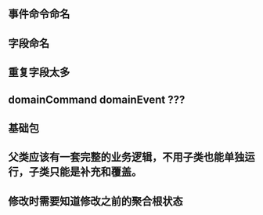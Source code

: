 ## 事件命令命名
## 字段命名

## 重复字段太多
## domainCommand domainEvent ???
## 基础包

## 父类应该有一套完整的业务逻辑，不用子类也能单独运行，子类只能是补充和覆盖。


## 修改时需要知道修改之前的聚合根状态

